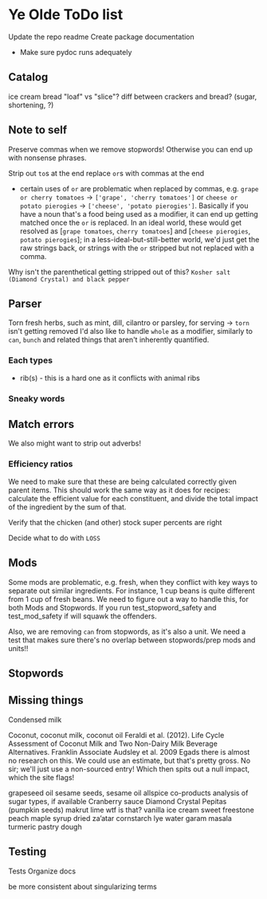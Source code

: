 # Ye Olde ToDo list

Update the repo readme
Create package documentation

- Make sure pydoc runs adequately

## Catalog

ice cream
bread "loaf" vs "slice"?
diff between crackers and bread? (sugar, shortening, ?)

## Note to self

Preserve commas when we remove stopwords! Otherwise you can end up with nonsense phrases.

Strip out `to`s at the end
replace `or`s with commas at the end

- certain uses of `or` are problematic when replaced by commas, e.g. `grape or cherry tomatoes` -> `['grape', 'cherry tomatoes']` or `cheese or potato pierogies` -> `['cheese', 'potato pierogies']`. Basically if you have a noun that's a food being used as a modifier, it can end up getting matched once the `or` is replaced. In an ideal world, these would get resolved as [`grape tomatoes`, `cherry tomatoes`] and [`cheese pierogies`, `potato pierogies`]; in a less-ideal-but-still-better world, we'd just get the raw strings back, or strings with the `or` stripped but not replaced with a comma.

Why isn't the parenthetical getting stripped out of this? `Kosher salt (Diamond Crystal) and black pepper`

## Parser

Torn fresh herbs, such as mint, dill, cilantro or parsley, for serving -> `torn` isn't getting removed
I'd also like to handle `whole` as a modifier, similarly to `can`, `bunch` and related things that aren't inherently quantified.

### Each types

- rib(s) - this is a hard one as it conflicts with animal ribs

### Sneaky words

## Match errors

We also might want to strip out adverbs!

### Efficiency ratios

We need to make sure that these are being calculated correctly given parent items. This should work the same way as it does for recipes: calculate the efficient value for each constituent, and divide the total impact of the ingredient by the sum of that.

Verify that the chicken (and other) stock super percents are right

Decide what to do with `LOSS`

## Mods

Some mods are problematic, e.g. fresh, when they conflict with key ways to separate out similar ingredients. For instance, 1 cup beans is quite different from 1 cup of fresh beans. We need to figure out a way to handle this, for both Mods and Stopwords. If you run test_stopword_safety and test_mod_safety if will squawk the offenders.

Also, we are removing `can` from stopwords, as it's also a unit. We need a test that makes sure there's no overlap between stopwords/prep mods and units!!

## Stopwords

## Missing things

Condensed milk

Coconut, coconut milk, coconut oil
  Feraldi et al. (2012). Life Cycle Assessment of Coconut Milk and Two Non-Dairy Milk Beverage Alternatives. Franklin Associate
  Audsley et al. 2009
  Egads there is almost no research on this. We could use an estimate, but that's pretty gross.
  No sir; we'll just use a non-sourced entry! Which then spits out a null impact, which the site flags!

grapeseed oil
sesame seeds, sesame oil
allspice
co-products analysis of sugar types, if available
Cranberry sauce
Diamond Crystal
Pepitas (pumpkin seeds)
makrut lime wtf is that?
vanilla ice cream
sweet freestone peach
maple syrup
dried za’atar
cornstarch
lye water
garam masala
turmeric
pastry dough

## Testing

Tests
Organize docs

be more consistent about singularizing terms
